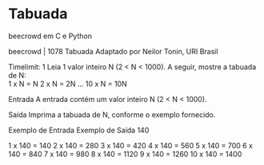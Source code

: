 # Tabuada
beecrowd em C e Python

beecrowd | 1078
Tabuada
Adaptado por Neilor Tonin, URI  Brasil

Timelimit: 1
Leia 1 valor inteiro N (2 < N < 1000). A seguir, mostre a tabuada de N:      
1 x N = N      2 x N = 2N        ...       10 x N = 10N

Entrada
A entrada contém um valor inteiro N (2 < N < 1000).

Saída
Imprima a tabuada de N, conforme o exemplo fornecido.

Exemplo de Entrada	Exemplo de Saída
140

1 x 140 = 140
2 x 140 = 280
3 x 140 = 420
4 x 140 = 560
5 x 140 = 700
6 x 140 = 840
7 x 140 = 980
8 x 140 = 1120
9 x 140 = 1260
10 x 140 = 1400
